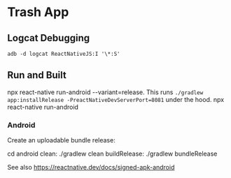 # Trash App

## Logcat Debugging

`adb -d logcat ReactNativeJS:I '\*:S'`

## Run and Built

npx react-native run-android --variant=release. This runs `./gradlew app:installRelease -PreactNativeDevServerPort=8081` under the hood.
npx react-native run-android

### Android
Create an uploadable bundle release:

cd android
clean: ./gradlew clean
buildRelease: ./gradlew bundleRelease

See also https://reactnative.dev/docs/signed-apk-android
